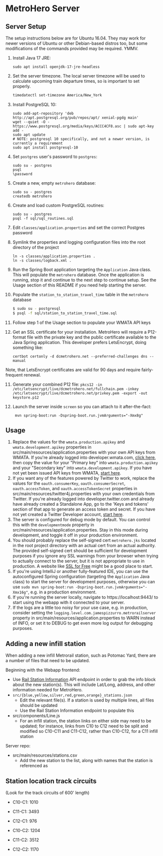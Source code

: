 # MetroHero Server

## Server Setup

The setup instructions below are for Ubuntu 16.04. They may work for newer versions of Ubuntu or other Debian-based distros too, but some modifications of the commands provided may be required. YMMV.

1. Install Java 17 JRE:
	```
	sudo apt install openjdk-17-jre-headless
	```

2. Set the server timezone. The local server timezone will be used to calculate upcoming train departure times, so is important to set properly.
	```bash
	timedatectl set-timezone America/New_York
	```
   
3. Install PostgreSQL 10:
	```
	sudo add-apt-repository 'deb http://apt.postgresql.org/pub/repos/apt/ xenial-pgdg main'
	wget --quiet -O - https://www.postgresql.org/media/keys/ACCC4CF8.asc | sudo apt-key add -
	sudo apt update
	# NOTE: postgresql 10 specifically, and not a newer version, is currently a requirement
	sudo apt install postgresql-10
	```

4. Set `postgres` user's password to `postgres`:
    ```
    sudo su - postgres
    psql
    \password
    ```

5. Create a new, empty `metrohero` database:
    ```
    sudo su - postgres
    createdb metrohero
    ```

6. Create and load custom PostgreSQL routines:
    ```
    sudo su - postgres
    psql -f sql/sql_routines.sql
    ```

7. Edit `classes/application.properties` and set the correct Postgres password

8. Symlink the properties and logging configuration files into the root directory of the project
	```
	ln -s classes/application.properties .
	ln -s classes/logback.xml .
	```

7. Run the Spring Boot application targeting the `Application` Java class. This will populate the `metrohero` database. Once the application is running, stop it and continue to the next step to continue setup. See the Usage section of this README if you need help starting the server.

8. Populate the `station_to_station_travel_time` table in the `metrohero` database
	```bash
	$ sudo su - postgresql
	$ psql -f sql/station_to_station_travel_time.sql
	```

9. Follow step 1 of the Usage section to populate your WMATA API keys

10. Get an SSL certificate for your installation. MetroHero will require a P12-format file with the private key and the public certificate available to the Java Spring application. This developer prefers LetsEncrypt, doing something like:

	`certbot certonly -d dcmetrohero.net --preferred-challenges dns --manual`

Note, that LetsEncrypt certificates are valid for 90 days and require fairly-frequent renewal.

11. Generate your combined P12 file: `pkcs12 -in /etc/letsencrypt/live/dcmetrohero.net/fullchain.pem -inkey /etc/letsencrypt/live/dcmetrohero.net/privkey.pem -export -out keystore.p12`

12. Launch the server inside `screen` so you can attach to it after-the-fact:
	```screen -U
	 mvn spring-boot:run -Dspring-boot.run.jvmArguments="-Xmx8g"
	```

## Usage

1. Replace the values for the `wmata.production.apikey` and `wmata.development.apikey` properties in src/main/resources/application.properties with your own API keys from WMATA. If you're already logged into developer.wmata.com, [click here](https://developer.wmata.com/developer), then copy the value for your "Primary key" into `wmata.production.apikey` and your "Secondary key" into `wmata.development.apikey`. If you have not yet been issued API keys from WMATA, [start here](https://developer.wmata.com/signup).
2. If you want any of the features powered by Twitter to work, replace the values for the `oauth.consumerKey`, `oauth.consumerSecret`, `oauth.accessToken`, and `oauth.accessTokenSecret` properties in src/main/resources/twitter4j.properties with your own credentials from Twitter. If you're already logged into developer.twitter.com and already have already created a Standalone App, go to the 'Keys and tokens' section of that app to generate an access token and secret. If you have not yet created a Twitter Developer account, [start here](https://developer.twitter.com/en/portal/petition/essential/basic-info).
3. The server is configured for debug mode by default. You can control this with the `developmentmode` property in src/main/resources/application.properties. Stay in this mode during development, and toggle it off in your production environment.
4. You should probably replace the self-signed cert `metrohero.jks` located in the root project directory with an actual cert from an actual authority. The provided self-signed cert should be sufficient for development purposes if you ignore any SSL warnings from your browser when trying to actually connect to the server, but it is not appropriate to use in production. A website like [SSL for Free](https://www.sslforfree.com/) might be a good place to start.
5. If you're using IntelliJ or another fully-featured IDE, you can use the autoconfigured Spring configuration (targeting the `Application` Java class) to start the server for development purposes, otherwise you can use `sudo mvn spring-boot:run -Dspring-boot.run.jvmArguments="-Xmx16g"`, e.g. in a production environment.
6. If you're running the server locally, navigate to https://localhost:9443/ to start using the webapp with it connected to your server.
7. If the logs are a little too noisy for your use case, e.g. in production, consider setting the `logging.level.com.jamespizzurro.metrorailserver` property in src/main/resources/application.properties to WARN instead of INFO, or set it to DEBUG to get even more log output for debugging purposes.

## Adding a new infill station
When adding a new infill Metrorail station, such as Potomac Yard, there are a number of files that need to be updated.

Beginning with the Webapp frontend:
* Use [Rail Station Information](https://api.wmata.com/Rail.svc/json/jStationInfo?StationCode=C11) API endpoint in order to grab the info block about the new station(s). This will include Lat/Long, address, and other information needed for MetroHero.
* `src/{blue,yellow,silver,red,green,orange}_stations.json`
	* Edit the relevant file(s). If a station is used by multiple lines, all files should be updated
	* Use the Rail Station Information endpoint to populate this
* src/components/Line.js
	* For an infill station, the station links on either side may need to be updated; for instance, links from C10 to C12 need to be split and modified so C10-C11 and C11-C12, rather than C10-C12, for a C11 infill station

Server repo:
* src/main/resources/stations.csv
	* Add the new station to the list, along with names that the station is referenced as

## Station location track circuits
(Look for the track circuits of 600' length)

* C10-C1: 1010
* C11-C1: 3493
* C12-C1: 976

* C10-C2: 1204
* C11-C2: 3512
* C12-C2: 1170
